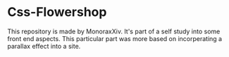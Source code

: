 # Css-Flowershop

This repository is made by MonoraxXiv. It's part of a self study into some front end aspects.
This particular part was more based on incorperating a parallax effect into a site.
